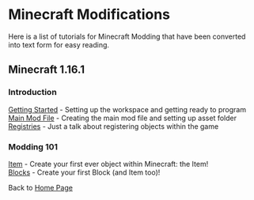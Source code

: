 # Minecraft Modifications

Here is a list of tutorials for Minecraft Modding that have been converted into text form for easy reading.

## Minecraft 1.16.1

### Introduction

[Getting Started](./1.16.1/getting_started) - Setting up the workspace and getting ready to program  
[Main Mod File](./1.16.1/main_file) - Creating the main mod file and setting up asset folder  
[Registries](#) - Just a talk about registering objects within the game  

### Modding 101

[Item](#) - Create your first ever object within Minecraft: the Item!  
[Blocks](#) - Create your first Block (and Item too)!

Back to [Home Page](../../)